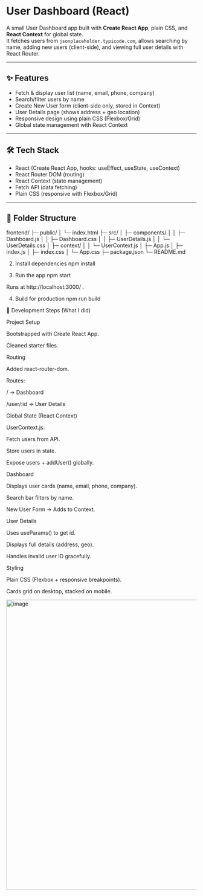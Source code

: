 # User Dashboard (React)

A small User Dashboard app built with **Create React App**, plain CSS, and **React Context** for global state.  
It fetches users from `jsonplaceholder.typicode.com`, allows searching by name, adding new users (client-side), and viewing full user details with React Router.

---

## ✨ Features
- Fetch & display user list (name, email, phone, company)
- Search/filter users by name
- Create New User form (client-side only, stored in Context)
- User Details page (shows address + geo location)
- Responsive design using plain CSS (Flexbox/Grid)
- Global state management with React Context

---

## 🛠 Tech Stack
- React (Create React App, hooks: useEffect, useState, useContext)
- React Router DOM (routing)
- React Context (state management)
- Fetch API (data fetching)
- Plain CSS (responsive with Flexbox/Grid)

---

## 📂 Folder Structure
frontend/
├─ public/
│ └─ index.html
├─ src/
│ ├─ components/
│ │ ├─ Dashboard.js
│ │ ├─ Dashboard.css
│ │ ├─ UserDetails.js
│ │ └─ UserDetails.css
│ ├─ context/
│ │ └─ UserContext.js
│ ├─ App.js
│ ├─ index.js
│ ├─ index.css
│ └─ App.css
├─ package.json
└─ README.md

2. Install dependencies
npm install

3. Run the app
npm start


Runs at http://localhost:3000/
.

4. Build for production
npm run build

🧩 Development Steps (What I did)

Project Setup

Bootstrapped with Create React App.

Cleaned starter files.

Routing

Added react-router-dom.

Routes:

/ → Dashboard

/user/:id → User Details

Global State (React Context)

UserContext.js:

Fetch users from API.

Store users in state.

Expose users + addUser() globally.

Dashboard

Displays user cards (name, email, phone, company).

Search bar filters by name.

New User Form → Adds to Context.

User Details

Uses useParams() to get id.

Displays full details (address, geo).

Handles invalid user ID gracefully.

Styling

Plain CSS (Flexbox + responsive breakpoints).

Cards grid on desktop, stacked on mobile.


<img width="1366" height="768" alt="image" src="https://github.com/user-attachments/assets/fa2198a6-2b30-4cf6-8413-1b7c147adf58" />

